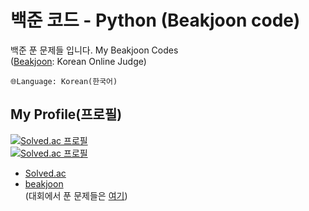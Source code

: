 # 백준 코드 - Python (Beakjoon code)
백준 푼 문제들 입니다.
My Beakjoon Codes<br> (<a href='https://www.acmicpc.net/'>Beakjoon</a>: Korean Online Judge)<br>

    🌐Language: Korean(한국어)

## My Profile(프로필)
[![Solved.ac 프로필](http://mazassumnida.wtf/api/v2/generate_badge?boj=dongmin)](https://solved.ac/dongmin)<br>
[![Solved.ac 프로필](http://mazassumnida.wtf/api/mini/generate_badge?boj=dongmin)](https://solved.ac/dongmin)

- <a href='https://solved.ac/profile/dongmin'>Solved.ac</a><br>
- <a href='https://www.acmicpc.net/user/dongmin'>beakjoon</a><br>
(대회에서 푼 문제들은 <a href='https://github.com/happydm09/Beakjoon-Contest'>여기</a>)
<br>

